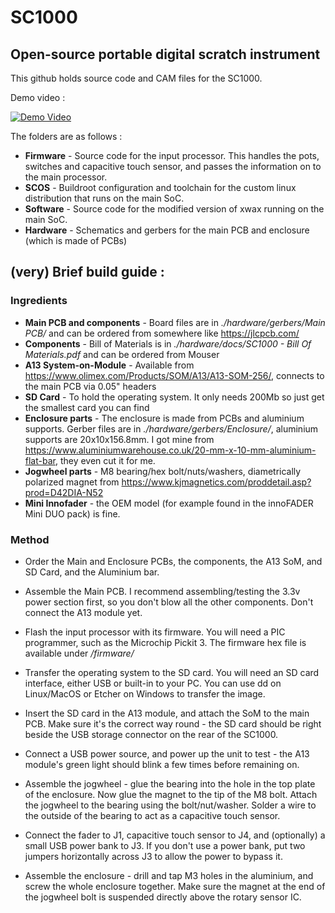 # SC1000
## Open-source portable digital scratch instrument

This github holds source code and CAM files for the SC1000.

Demo video : 

[![Demo Video](https://img.youtube.com/vi/JTFGoQHsh3w/0.jpg)](https://www.youtube.com/watch?v=JTFGoQHsh3w)

The folders are as follows : 
* **Firmware** - Source code for the input processor. This handles the pots, switches and capacitive touch sensor, and passes the information on to the main processor.
* **SCOS** - Buildroot configuration and toolchain for the custom linux distribution that runs on the main SoC.
* **Software** - Source code for the modified version of xwax running on the main SoC.
* **Hardware** - Schematics and gerbers for the main PCB and enclosure (which is made of PCBs)



## (very) Brief build guide : 


### Ingredients

* **Main PCB and components** - Board files are in *./hardware/gerbers/Main PCB/* and can be ordered from somewhere like https://jlcpcb.com/
* **Components** - Bill of Materials is in *./hardware/docs/SC1000 - Bill Of Materials.pdf* and can be ordered from Mouser
* **A13 System-on-Module** - Available from https://www.olimex.com/Products/SOM/A13/A13-SOM-256/, connects to the main PCB via 0.05" headers
* **SD Card** - To hold the operating system. It only needs 200Mb so just get the smallest card you can find
* **Enclosure parts** - The enclosure is made from PCBs and aluminium supports. Gerber files are in *./hardware/gerbers/Enclosure/*, aluminium supports are 20x10x156.8mm. I got mine from https://www.aluminiumwarehouse.co.uk/20-mm-x-10-mm-aluminium-flat-bar, they even cut it for me.
* **Jogwheel parts** - M8 bearing/hex bolt/nuts/washers, diametrically polarized magnet from https://www.kjmagnetics.com/proddetail.asp?prod=D42DIA-N52
* **Mini Innofader** - the OEM model (for example found in the innoFADER Mini DUO pack) is fine.


### Method ###

* Order the Main and Enclosure PCBs, the components, the A13 SoM, and SD Card, and the Aluminium bar.

* Assemble the Main PCB. I recommend assembling/testing the 3.3v power section first, so you don't blow all the other components. Don't connect the A13 module yet.

* Flash the input processor with its firmware. You will need a PIC programmer, such as the Microchip Pickit 3. The firmware hex file is available under */firmware/*

* Transfer the operating system to the SD card. You will need an SD card interface, either USB or built-in to your PC. You can use dd on Linux/MacOS or Etcher on Windows to transfer the image. 

* Insert the SD card in the A13 module, and attach the SoM to the main PCB. Make sure it's the correct way round - the SD card should be right beside the USB storage connector on the rear of the SC1000.

* Connect a USB power source, and power up the unit to test - the A13 module's green light should blink a few times before remaining on.

* Assemble the jogwheel - glue the bearing into the hole in the top plate of the enclosure. Now glue the magnet to the tip of the M8 bolt. Attach the jogwheel to the bearing using the bolt/nut/washer. Solder a wire to the outside of the bearing to act as a capacitive touch sensor.

* Connect the fader to J1, capacitive touch sensor to J4, and (optionally) a small USB power bank to J3. If you don't use a power bank, put two jumpers horizontally across J3 to allow the power to bypass it.

* Assemble the enclosure - drill and tap M3 holes in the aluminium, and screw the whole enclosure together. Make sure the magnet at the end of the jogwheel bolt is suspended directly above the rotary sensor IC.
